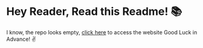 
# Hey Reader, Read this Readme! :books:

I know, the repo looks empty, [click here](https://iamjithinjohn.github.io) to access the website
Good Luck in Advance! :v:
